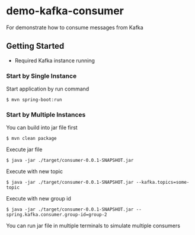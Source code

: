 # demo-kafka-consumer

For demonstrate how to consume messages from Kafka

## Getting Started

- Required Kafka instance running

### Start by Single Instance

Start application by run command
```
$ mvn spring-boot:run
```

### Start by Multiple Instances

You can build into jar file first
```
$ mvn clean package
```

Execute jar file
```
$ java -jar ./target/consumer-0.0.1-SNAPSHOT.jar
```

Execute with new topic
```
$ java -jar ./target/consumer-0.0.1-SNAPSHOT.jar --kafka.topics=some-topic
```

Execute with new group id
```
$ java -jar ./target/consumer-0.0.1-SNAPSHOT.jar --spring.kafka.consumer.group-id=group-2
```

You can run jar file in multiple terminals to simulate multiple consumers
